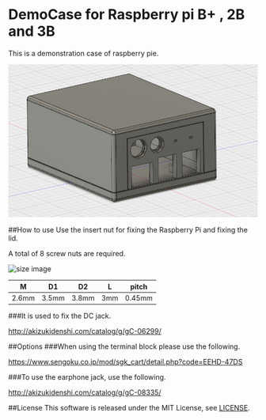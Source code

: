 DemoCase for Raspberry pi B+ , 2B and 3B
=====================================================
This is a demonstration case of raspberry pie.

![demo case image](./Case.png "demo case image.")

##How to use
Use the insert nut for fixing the Raspberry Pi and fixing the lid.

A total of 8 screw nuts are required.

![size image](http://www.hirosugi-net.co.jp/img/category/4/14131314-4.gif)

|M|D1|D2|L|pitch|
|:--:|:--:|:--:|:--:|:--:|
|2.6mm|3.5mm|3.8mm|3mm|0.45mm|

###It is used to fix the DC jack.

http://akizukidenshi.com/catalog/g/gC-06299/

##Options
###When using the terminal block please use the following.

https://www.sengoku.co.jp/mod/sgk_cart/detail.php?code=EEHD-47DS

###To use the earphone jack, use the following.

http://akizukidenshi.com/catalog/g/gC-08335/

##License
This software is released under the MIT License, see [LICENSE](https://github.com/ekazyam/Raspberry-Pi-Demo-Case/blob/master/LICENSE).
